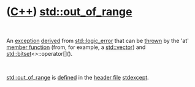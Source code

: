 
 

 

 

 

 

([C++](Cpp.md)) [std::out\_of\_range](CppOut_of_range.md)
===========================================================

 

An [exception](CppException.md) [derived](CppDerivedClass.md) from
[std::logic\_error](CppLogic_error.md) that can be
[thrown](CppThrow.md) by the 'at' [member
function](CppMemberFunction.md) (from, for example, a
[std::vector](CppStdVector.md)) and
[std::bitset](CppBitset.md)&lt;&gt;::operator\[\]().

 

[std::out\_of\_range](CppOut_of_range.md) is
[defined](CppDefinition.md) in the [header file](CppHeaderFile.md)
[stdexcept](CppStdexceptH.md).

 

 

 

 

 

 

